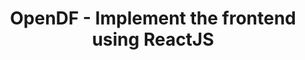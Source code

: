 ---
layout: gsoc
categories: gsoc2018
divid: opendfcomponentui
title:  OpenDF - Implement the frontend using ReactJS
description: <p>Front-end of the OpenDF currently implemented using AngularJS and we are in the process of rewriting the front-end using ReactJS and Redux. It was implemented using the <a href=”https://www.reactboilerplate.com”>react-boilerplate</a> . Some front-end components are already implemented and we expect you to implement the rest of the front-end features. Webpack, Redux, Sagas, Reselect, StyledComponents.  etc are used. Components should be testes using Jest, including snapshot tests.</p>
githuburl: https://github.com/scorelab/OpenDF
requiredknowledge: React, ES6 and Babel, SCSS or LESS, npm/yarn, Gulp/Grunt
possiblementors: Milindu Sanoj Kumarage, Pasan Ranathunga
---